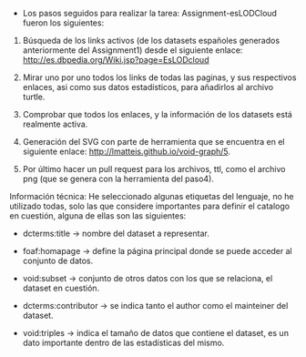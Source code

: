 * Los pasos seguidos para realizar la tarea: Assignment-esLODCloud fueron los siguientes:
1. Búsqueda de los links activos (de los datasets españoles generados anteriormente del Assignment1) desde el siguiente enlace: http://es.dbpedia.org/Wiki.jsp?page=EsLODcloud

2. Mirar uno por uno todos los links de todas las paginas, y sus respectivos enlaces, asi como sus datos estadísticos, para añadirlos al archivo turtle.

3. Comprobar que todos los enlaces, y la información de los datasets está realmente activa.

4. Generación del SVG con parte de herramienta que se encuentra en el siguiente enlace: http://lmatteis.github.io/void-graph/5. 

5. Por último hacer un pull request para los archivos, ttl, como el archivo png (que se genera con la herramienta del paso4).
 
Información técnica: 
He seleccionado algunas etiquetas del lenguaje, no he utilizado todas, solo las que considere importantes para definir el catalogo en cuestión, alguna de ellas son las siguientes:
* dcterms:title -> nombre del dataset a representar.

* foaf:homapage -> define la página principal donde se puede acceder al conjunto de datos.

* void:subset -> conjunto de otros datos con los que se relaciona, el dataset en cuestión.

* dcterms:contributor -> se indica tanto el author como el mainteiner del dataset.

* void:triples -> indica el tamaño de datos que contiene el dataset, es un dato importante dentro de las estadísticas del mismo.
